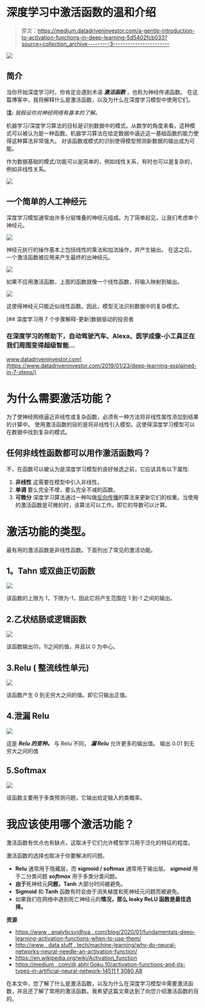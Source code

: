 # 深度学习中激活函数的温和介绍

> 原文：<https://medium.datadriveninvestor.com/a-gentle-introduction-to-activation-functions-in-deep-learning-5d5402fcb033?source=collection_archive---------3----------------------->

![](img/16c21ab227ac83df56db42b883edcf40.png)

## **简介**

当你开始深度学习时，你肯定会遇到术语 ***激活函数*** ，也称为神经传递函数。
在这篇博客中，我将解释什么是激活函数，以及为什么在深度学习模型中使用它们。

**注:** *我假设你对神经网络有基本的了解。*

机器学习/深度学习算法的目标是识别数据中的模式。从数学的角度来看，这种模式可以被认为是一种函数。机器学习算法在给定数据中逼近这一基础函数的能力使得这种算法非常强大。
对该函数或模式的识别使得模型预测新数据的输出成为可能。

作为数据基础的模式/功能可以是简单的，例如线性关系，有时也可以是复杂的，例如非线性关系。

![](img/01c2911b27f3d1fae58563ac857e4e74.png)

## **一个简单的人工神经元**

深度学习模型通常由许多分层堆叠的神经元组成。为了简单起见，让我们考虑单个神经元。

![](img/8e82ebc4384a53a227a036fe94f4d118.png)

神经元执行的操作基本上包括线性的乘法和加法操作，并产生输出。
在这之后，一个激活函数被应用来产生最终的出神经元。

![](img/58934f2e1ca87e5a5cdfd08e9ad8b284.png)

如果不应用激活函数，上面的函数就像一个线性函数，将输入映射到输出。

![](img/cae439f15784a15ada2a9849c15d6488.png)

这使得神经元只能近似线性函数。因此，模型无法识别数据中的复杂模式。

[](https://www.datadriveninvestor.com/2019/01/23/deep-learning-explained-in-7-steps/) [## 深度学习用 7 个步骤解释-更新|数据驱动的投资者

### 在深度学习的帮助下，自动驾驶汽车、Alexa、医学成像-小工具正在我们周围变得超级智能…

www.datadriveninvestor.com](https://www.datadriveninvestor.com/2019/01/23/deep-learning-explained-in-7-steps/) 

# 为什么需要激活功能？

为了使神经网络逼近非线性或复杂函数，必须有一种方法将非线性属性添加到结果的计算中。
使用激活函数的目的是将非线性引入模型。这使得深度学习模型可以在数据中找到复杂的模式。

## 任何非线性函数都可以用作激活函数吗？

不，在函数可以被认为是深度学习模型的良好候选之前，它应该具有以下属性:

1.  **非线性**
    这需要在模型中引入非线性。
2.  **单调** 要么完全不增，要么完全不减的函数。
3.  **可微分** 深度学习算法通过一种叫做[反向传播](https://en.wikipedia.org/wiki/Backpropagation)的算法来更新它们的权重。当使用的激活函数是可微的时，该算法可以工作。即它的导数可以计算。

# 激活功能的类型。

最有用的激活函数是非线性函数。下面列出了常见的激活功能。

## **1。Tahn 或双曲正切函数**

![](img/7a621e583e8ac8dad5a551186ed8e0e9.png)

该函数的上限为 1，下限为-1，因此它将产生范围在 1 到-1 之间的输出。

## 2.乙状结肠或逻辑函数

![](img/8770db22f352e85cec37bd1e7f2558bd.png)

该函数输出(0，1)之间的值，并且以 0 为中心。

## 3.Relu ( **整流线性单元)**

![](img/cce68757056ce1935d0ed7aa023395dd.png)

该函数产生 0 到无穷大之间的值。即它只输出正值。

## 4.泄漏 Relu

![](img/537b955f97025e46df0f587ab44af78a.png)

这是 ***Relu 的变种。*** 与 Relu 不同， ***漏 Relu*** 允许更多的输出值。
输出 0.01 到无穷大之间的值

## 5.Softmax

![](img/e5ba9c698af51d8b8bf692b915b2cca3.png)

该函数主要用于多类预测问题，它输出给定输入的类概率。

# **我应该使用哪个激活功能？**

激活函数有优点也有缺点，这取决于它们允许模型学习用于泛化的特征的程度。

激活函数的选择也取决于你要解决的问题。

*   **Relu** 通常用于隐藏层，而 **sigmoid / softmax** 通常用于输出层。
    ***sigmoid*** 用于二分类问题 ***softmax*** 用于多类分类问题。
*   **由于**死神经元**问题，Tanh** 大部分时间被避免。
*   **Sigmoid** 和 **Tanh** 函数有时会由于消失梯度和死神经元问题而被避免。
*   如果我们在网络中遇到死亡神经元的**情况，那么 **leaky ReLU** 函数是最佳选择。**

**资源**

*   [https://www . analyticsvidhya . com/blog/2020/01/fundamentals-deep-learning-activation-functions-when-to-use-them/](https://www.analyticsvidhya.com/blog/2020/01/fundamentals-deep-learning-activation-functions-when-to-use-them/)
*   [http://www . data stuff . tech/machine-learning/why-do-neural-networks-neural-needle-an-activation-function/](http://www.datastuff.tech/machine-learning/why-do-neural-networks-need-an-activation-function/)
*   https://en.wikipedia.org/wiki/Activation_function
*   [https://medium . com/@ abhi Goku 10/activation-functions-and-its-types-in-artificial-neural-network-14511 f 3080 A8](https://medium.com/@abhigoku10/activation-functions-and-its-types-in-artifical-neural-network-14511f3080a8)

在本文中，您了解了什么是激活函数，以及为什么在深度学习模型中需要激活函数，并且还了解了常用的激活函数。我希望这篇文章达到了向您介绍激活函数的目的。